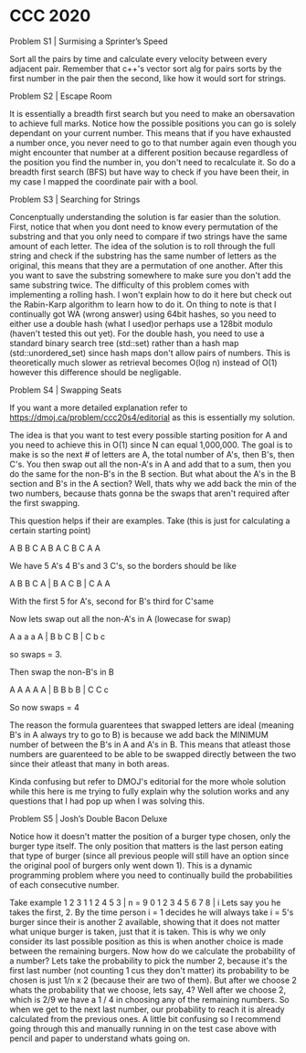 # CCC 2020

Problem S1 | Surmising a Sprinter’s Speed

Sort all the pairs by time and calculate every velocity between
every adjacent pair. Remember that c++'s vector sort alg for pairs sorts
by the first number in the pair then the second, like how it would 
sort for strings.

Problem S2 | Escape Room

It is essentially a breadth first search but you need to make an obersavation
to achieve full marks. Notice how the possible positions you can go is solely
dependant on your current number. This means that if you have exhausted a 
number once, you never need to go to that number again even though you might
encounter that number at a different position because regardless of the position
you find the number in, you don't need to recalculate it. So do a breadth first search
(BFS) but have way to check if you have been their, in my case I mapped the coordinate
pair with a bool.

Problem S3 | Searching for Strings

Concenptually understanding the solution is far easier than the solution. First, notice
that when you dont need to know every permutation of the substring and that you only need 
to compare if two strings have the same amount of each letter. The idea of the solution is
to roll through the full string and check if the substring has the same number of letters as
the original, this means that they are a permutation of one another. After this you want
to save the substring somewhere to make sure you don't add the same substring twice. The 
difficulty of this problem comes with implementing a rolling hash. I won't explain how to do 
it here but check out the Rabin-Karp algorithm to learn how to do it. On thing to note is that I
continually got WA (wrong answer) using 64bit hashes, so you need to either use a double hash 
(what I used)or perhaps use a 128bit modulo (haven't tested this out yet). For the double hash,
you need to use a standard binary search tree (std::set) rather than a hash map (std::unordered_set)
since hash maps don't allow pairs of numbers. This is theoretically much slower as retrieval becomes
O(log n) instead of O(1) however this difference should be negligable.

Problem S4 | Swapping Seats

If you want a more detailed explanation refer to https://dmoj.ca/problem/ccc20s4/editorial as 
this is essentially my solution.

The idea is that you want to test every possible starting position for A and you need to achieve 
this in O(1) since N can equal 1,000,000. The goal is to make is so the next # of letters are A,
the total number of A's, then B's, then C's. You then swap out all the non-A's in A and add that 
to a sum, then you do the same for the non-B's in the B section. But what about the A's in the B
section and B's in the A section? Well, thats why we add back the min of the two numbers, because
thats gonna be the swaps that aren't required after the first swapping. 

This question helps if their are examples. 
Take (this is just for calculating a certain starting point)

A B B C A B A C B C A A

We have 5 A's 4 B's and 3 C's, so the borders should be like

A B B C A | B A C B | C A A

With the first 5 for A's, second for B's third for C'same

Now lets swap out all the non-A's in A (lowecase for swap)

A a a a A | B b C B | C b c

so swaps = 3. 



Then swap the non-B's in B

A A A A A | B B b B | C C c

So now swaps = 4


The reason the formula guarentees that swapped letters are ideal
(meaning B's in A always try to go to B) is because we add back the
MINIMUM number of between the B's in A and A's in B. This means that atleast
those numbers are guarenteed to be able to be swapped directly between the two 
since their atleast that many in both areas.


Kinda confusing but refer to DMOJ's editorial for the more whole solution
while this here is me trying to fully explain why the solution works and any
questions that I had pop up when I was solving this.


Problem S5 | Josh’s Double Bacon Deluxe

Notice how it doesn't matter the position of a burger type chosen, only the 
burger type itself. The only position that matters is the last person eating 
that type of burger (since all previous people will still have an option since
the original pool of burgers only went down 1). This is a dynamic programming
problem where you need to continually build the probabilities of each consecutive
number. 

Take example 
1 2 3 1 1 2 4 5 3 | n = 9
0 1 2 3 4 5 6 7 8 | i
Lets say you he takes the first, 2. By the time person i = 1 decides he will always
take i = 5's burger since their is another 2 available, showing that it does not 
matter what unique burger is taken, just that it is taken. This is why we only consider
its last possible position as this is when another choice is made between the remaining
burgers. Now how do we calculate the probability of a number? Lets take the probability
to pick the number 2, because it's the first last number (not counting 1 cus they don't
matter) its probability to be chosen is just 1/n x 2 (because their are two of them). 
But after we choose 2 whats the probability that we choose, lets say, 4? Well after we
choose 2, which is 2/9 we have a 1 / 4 in choosing any of the remaining numbers. So when 
we get to the next last number, our probability to reach it is already calculated from 
the previous ones. 
A little bit confusing so I recommend going through this and manually running in on the
test case above with pencil and paper to understand whats going on. 


